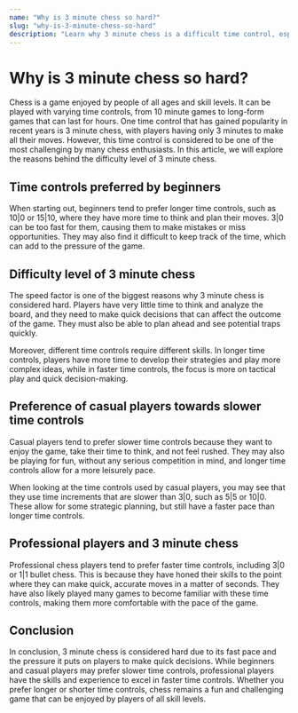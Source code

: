 ```yaml
---
name: "Why is 3 minute chess so hard?"
slug: "why-is-3-minute-chess-so-hard"
description: "Learn why 3 minute chess is a difficult time control, especially for beginners, casual players, and even some professionals."
---
```


# Why is 3 minute chess so hard?

Chess is a game enjoyed by people of all ages and skill levels. It can be played with varying time controls, from 10 minute games to long-form games that can last for hours. One time control that has gained popularity in recent years is 3 minute chess, with players having only 3 minutes to make all their moves. However, this time control is considered to be one of the most challenging by many chess enthusiasts. In this article, we will explore the reasons behind the difficulty level of 3 minute chess.

## Time controls preferred by beginners

When starting out, beginners tend to prefer longer time controls, such as 10|0 or 15|10, where they have more time to think and plan their moves. 3|0 can be too fast for them, causing them to make mistakes or miss opportunities. They may also find it difficult to keep track of the time, which can add to the pressure of the game.

## Difficulty level of 3 minute chess

The speed factor is one of the biggest reasons why 3 minute chess is considered hard. Players have very little time to think and analyze the board, and they need to make quick decisions that can affect the outcome of the game. They must also be able to plan ahead and see potential traps quickly.

Moreover, different time controls require different skills. In longer time controls, players have more time to develop their strategies and play more complex ideas, while in faster time controls, the focus is more on tactical play and quick decision-making.

## Preference of casual players towards slower time controls

Casual players tend to prefer slower time controls because they want to enjoy the game, take their time to think, and not feel rushed. They may also be playing for fun, without any serious competition in mind, and longer time controls allow for a more leisurely pace.

When looking at the time controls used by casual players, you may see that they use time increments that are slower than 3|0, such as 5|5 or 10|0. These allow for some strategic planning, but still have a faster pace than longer time controls.

## Professional players and 3 minute chess

Professional chess players tend to prefer faster time controls, including 3|0 or 1|1 bullet chess. This is because they have honed their skills to the point where they can make quick, accurate moves in a matter of seconds. They have also likely played many games to become familiar with these time controls, making them more comfortable with the pace of the game.

## Conclusion

In conclusion, 3 minute chess is considered hard due to its fast pace and the pressure it puts on players to make quick decisions. While beginners and casual players may prefer slower time controls, professional players have the skills and experience to excel in faster time controls. Whether you prefer longer or shorter time controls, chess remains a fun and challenging game that can be enjoyed by players of all skill levels.
